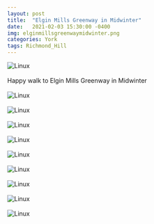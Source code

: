 ```yaml
---
layout: post
title:  "Elgin Mills Greenway in Midwinter"
date:   2021-02-03 15:30:00 -0400
img: elginmillsgreenwaymidwinter.png
categories: York
tags: Richmond_Hill
---
```


![Linux]({{site.baseurl}}/images/elginmillsgreenwaymidwinter.png)
<br>
<br>
Happy walk to Elgin Mills Greenway in Midwinter
<br>
<br>
![Linux]({{site.baseurl}}/images/elginmillsgreenwaymidwinter1.jpg)
<br>
<br>
![Linux]({{site.baseurl}}/images/elginmillsgreenwaymidwinter2.jpg)
<br>
<br>
![Linux]({{site.baseurl}}/images/elginmillsgreenwaymidwinter3.jpg)
<br>
<br>
![Linux]({{site.baseurl}}/images/elginmillsgreenwaymidwinter4.jpg)
<br>
<br>
![Linux]({{site.baseurl}}/images/elginmillsgreenwaymidwinter5.jpg)
<br>
<br>
![Linux]({{site.baseurl}}/images/elginmillsgreenwaymidwinter6.jpg)
<br>
<br>
![Linux]({{site.baseurl}}/images/elginmillsgreenwaymidwinter7.jpg)
<br>
<br>
![Linux]({{site.baseurl}}/images/elginmillsgreenwaymidwinter8.jpg)
<br>
<br>
![Linux]({{site.baseurl}}/images/elginmillsgreenwaymidwinter9.jpg)
<br>
<br>
